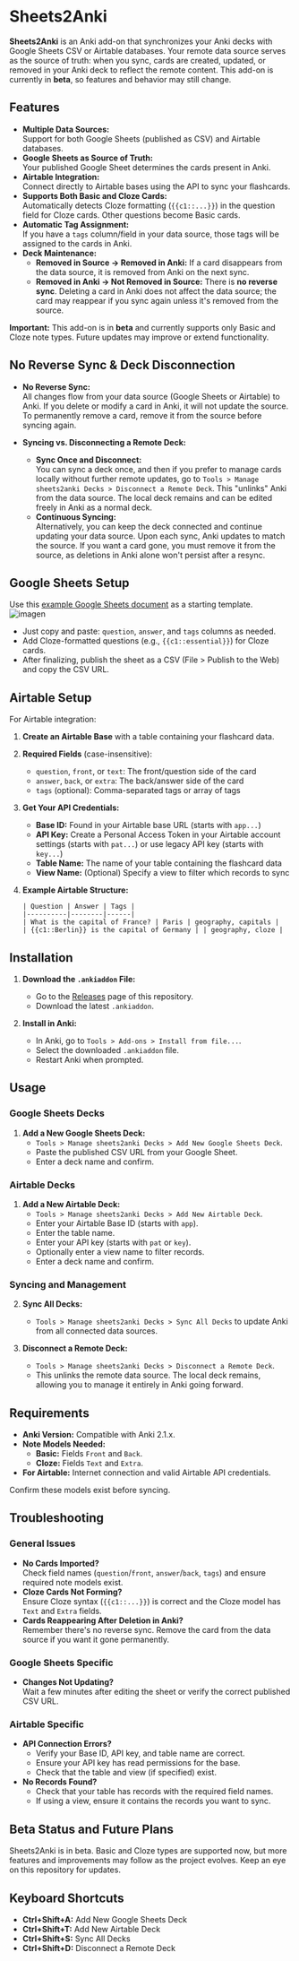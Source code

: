 # Sheets2Anki

**Sheets2Anki** is an Anki add-on that synchronizes your Anki decks with Google Sheets CSV or Airtable databases. Your remote data source serves as the source of truth: when you sync, cards are created, updated, or removed in your Anki deck to reflect the remote content. This add-on is currently in **beta**, so features and behavior may still change.

## Features

- **Multiple Data Sources:**  
  Support for both Google Sheets (published as CSV) and Airtable databases.
- **Google Sheets as Source of Truth:**  
  Your published Google Sheet determines the cards present in Anki.  
- **Airtable Integration:**  
  Connect directly to Airtable bases using the API to sync your flashcards.
- **Supports Both Basic and Cloze Cards:**  
  Automatically detects Cloze formatting (`{{c1::...}}`) in the question field for Cloze cards. Other questions become Basic cards.  
- **Automatic Tag Assignment:**  
  If you have a `tags` column/field in your data source, those tags will be assigned to the cards in Anki.  
- **Deck Maintenance:**  
  - **Removed in Source → Removed in Anki:** If a card disappears from the data source, it is removed from Anki on the next sync.
  - **Removed in Anki → Not Removed in Source:** There is **no reverse sync**. Deleting a card in Anki does not affect the data source; the card may reappear if you sync again unless it's removed from the source.
  
**Important:** This add-on is in **beta** and currently supports only Basic and Cloze note types. Future updates may improve or extend functionality.

## No Reverse Sync & Deck Disconnection

- **No Reverse Sync:**  
  All changes flow from your data source (Google Sheets or Airtable) to Anki. If you delete or modify a card in Anki, it will not update the source. To permanently remove a card, remove it from the source before syncing again.
  
- **Syncing vs. Disconnecting a Remote Deck:**
  - **Sync Once and Disconnect:**  
    You can sync a deck once, and then if you prefer to manage cards locally without further remote updates, go to `Tools > Manage sheets2anki Decks > Disconnect a Remote Deck`. This "unlinks" Anki from the data source. The local deck remains and can be edited freely in Anki as a normal deck.
  - **Continuous Syncing:**  
    Alternatively, you can keep the deck connected and continue updating your data source. Upon each sync, Anki updates to match the source. If you want a card gone, you must remove it from the source, as deletions in Anki alone won't persist after a resync.

## Google Sheets Setup

Use this [example Google Sheets document](https://docs.google.com/spreadsheets/d/1S97fZkuw1DctJhBB1yaiWiSh5grmNmY9Gp8KVPCpMfU/edit?usp=sharing) as a starting template.  
![imagen](https://github.com/user-attachments/assets/a030ddd0-5dae-483b-bde2-32f20ed0e245)
- Just copy and paste: `question`, `answer`, and `tags` columns as needed.
- Add Cloze-formatted questions (e.g., `{{c1::essential}}`) for Cloze cards.
- After finalizing, publish the sheet as a CSV (File > Publish to the Web) and copy the CSV URL.

## Airtable Setup

For Airtable integration:

1. **Create an Airtable Base** with a table containing your flashcard data.

2. **Required Fields** (case-insensitive):
   - `question`, `front`, or `text`: The front/question side of the card
   - `answer`, `back`, or `extra`: The back/answer side of the card  
   - `tags` (optional): Comma-separated tags or array of tags

3. **Get Your API Credentials:**
   - **Base ID:** Found in your Airtable base URL (starts with `app...`)
   - **API Key:** Create a Personal Access Token in your Airtable account settings (starts with `pat...`) or use legacy API key (starts with `key...`)
   - **Table Name:** The name of your table containing the flashcard data
   - **View Name:** (Optional) Specify a view to filter which records to sync

4. **Example Airtable Structure:**
   ```
   | Question | Answer | Tags |
   |----------|--------|------|
   | What is the capital of France? | Paris | geography, capitals |
   | {{c1::Berlin}} is the capital of Germany | | geography, cloze |
   ```

## Installation

1. **Download the `.ankiaddon` File:**
   - Go to the [Releases](https://github.com/your-username/sheets2anki/releases) page of this repository.
   - Download the latest `.ankiaddon`.

2. **Install in Anki:**
   - In Anki, go to `Tools > Add-ons > Install from file...`.
   - Select the downloaded `.ankiaddon` file.
   - Restart Anki when prompted.

## Usage

### Google Sheets Decks

1. **Add a New Google Sheets Deck:**
   - `Tools > Manage sheets2anki Decks > Add New Google Sheets Deck`.
   - Paste the published CSV URL from your Google Sheet.
   - Enter a deck name and confirm.

### Airtable Decks

1. **Add a New Airtable Deck:**
   - `Tools > Manage sheets2anki Decks > Add New Airtable Deck`.
   - Enter your Airtable Base ID (starts with `app`).
   - Enter the table name.
   - Enter your API key (starts with `pat` or `key`).
   - Optionally enter a view name to filter records.
   - Enter a deck name and confirm.

### Syncing and Management

2. **Sync All Decks:**
   - `Tools > Manage sheets2anki Decks > Sync All Decks` to update Anki from all connected data sources.

3. **Disconnect a Remote Deck:**
   - `Tools > Manage sheets2anki Decks > Disconnect a Remote Deck`.
   - This unlinks the remote data source. The local deck remains, allowing you to manage it entirely in Anki going forward.

## Requirements

- **Anki Version:** Compatible with Anki 2.1.x.
- **Note Models Needed:**
  - **Basic:** Fields `Front` and `Back`.
  - **Cloze:** Fields `Text` and `Extra`.
- **For Airtable:** Internet connection and valid Airtable API credentials.

Confirm these models exist before syncing.

## Troubleshooting

### General Issues
- **No Cards Imported?**  
  Check field names (`question`/`front`, `answer`/`back`, `tags`) and ensure required note models exist.
- **Cloze Cards Not Forming?**  
  Ensure Cloze syntax (`{{c1::...}}`) is correct and the Cloze model has `Text` and `Extra` fields.
- **Cards Reappearing After Deletion in Anki?**  
  Remember there's no reverse sync. Remove the card from the data source if you want it gone permanently.

### Google Sheets Specific
- **Changes Not Updating?**  
  Wait a few minutes after editing the sheet or verify the correct published CSV URL.

### Airtable Specific  
- **API Connection Errors?**  
  - Verify your Base ID, API key, and table name are correct.
  - Ensure your API key has read permissions for the base.
  - Check that the table and view (if specified) exist.
- **No Records Found?**  
  - Check that your table has records with the required field names.
  - If using a view, ensure it contains the records you want to sync.

## Beta Status and Future Plans

Sheets2Anki is in beta. Basic and Cloze types are supported now, but more features and improvements may follow as the project evolves. Keep an eye on this repository for updates.

## Keyboard Shortcuts

- **Ctrl+Shift+A:** Add New Google Sheets Deck
- **Ctrl+Shift+T:** Add New Airtable Deck  
- **Ctrl+Shift+S:** Sync All Decks
- **Ctrl+Shift+D:** Disconnect a Remote Deck
